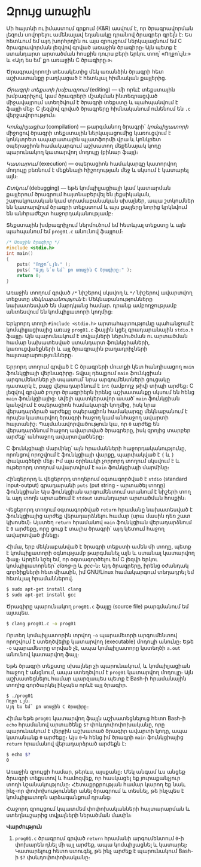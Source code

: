 # Զրույց առաջին

Մի հայտնի ու իմաստում գրքում (K&R) ասվում է, որ ծրագրավորման լեզուն սովորելու ամենալավ եղանակը դրանով ծրագրեր գրելն է։ Ես հետևում եմ այդ խորհրդին ու այս զրույցում ներկայացնում եմ C ծրագրավորման լեզվով գրված առաջին ծրագիրը։ Այն պետք է ստանդարտ արտածման հոսքին դուրս բերի երկու տող՝ «Ողջո՛ւյն։» և «Այդ ես եմ՝ քո առաջին C ծրագիրը։»։

Ծրագրավորողի տեսակետից մեկ առանձին ծրագրի հետ աշխատանքը բաղկացած է հետևյալ հիմնական քայլերից․

_Ծրագրի տեքստի խմբագրում_ (editing) ― մի որևէ տեքստային խմբագրիչով, կամ ծրագրերի մշակման ինտեգրացված միջավայրում ստեղծվում է ծրագրի տեքստը և պահպանվում է ֆայլի մեջ։ C լեզվով գրված ծրագրերը հիմնականում ունենում են `.c` վերջավորություն։

_Կոմպիլյացիա_ (compilation) ― թարգմանող ծրագրի՝ _կոմպիլյատորի_ միջոցով ծրագրի տեքստային ներկայացումից կառուցվում է կոնկտրետ ապարատային պլատֆորմի վրա և կոնկրետ օպերացիոն համակարգում աշխատող մեքենայակ կոդը պարունակող կատարվող մոդուլը (բինար ֆայլ)։

_Կատարում_ (execution) ― օպերացիոն համակարգը կատորվող մոդուլը բեռնում է մեքենայի հիշողության մեջ և սկսում է կատարել այն։

_Շտկում_ (debugging) ― եթե կոմպիլյացիայի կամ կատարման քայլերում ծրագրում հայտնաբերվել են լեքսիկական, շարակյուսական կամ տրամաբանական սխալներ,  ապա շտկումներ են կատարվում ծրագրի տեքստում և այս քայլերը նորից կրկնվում են անհրաժեշտ հաջորդականությամբ։

Տեքստային խմբագրիչում ներմուծում եմ հետևյալ տեքստը և այն պահպանում եմ `prog01.c` անունով ֆայլում։

```c
/* Առաջին ծրագիրը */
#include <stdio.h>
int main()
{
    puts( "Ողջո՜ւյն։" );
    puts( "Այդ ե՛ս եմ՝ քո առաջին C ծրագիրը։" );
    return 0;
}
```

Առաջին տողում գրված `/*` նիշերով սկսվող և `*/` նիշերով ավարտվող տեքստը _մեկնաբանություն_ է։ Մեկնաբանությունները նախատեսված են մարդկանց համար․ դրանք ամբողջությամբ անտեսվում են կոմպիլյատորի կողմից։

Երկրորդ տողի `#include <stdio.h>` արտահայտությունը պահանջում է կոմպիլյացիայից առաջ `prog01.c` ֆայլին կցել գրադարանային `stdio.h` ֆայլը։ Այն պարունակում է տվյալների ներմուծման ու արտածման համար նախատեսված ստանդարտ ֆունկցիաների, կառուցվածքների և այլ ծրագրային բաղադրիչների հայտարարությունները։

Երրորդ տողում գրված է C ծրագրերի մուտքի կետ հանդիսացող `main` ֆունկցիայի վերնագիրը։ Տվյալ դեպքում `main` ֆունկցիան արգումենտներ չի սպասում՝ նրա արգումենտների ցուցակը դատարկ է, բայց վերադարձնում է `int` (ամբողջ թիվ) տիպի արժեք։ C լեզվով գրված բոլոր ծրագրիերն իրենց աշխատանքը սկսում են հենց `main` ֆունկցիայից։ Ավելի պատկերավոր ասած՝ `main` ֆունկցիան կանչվում է օպերացիոն համակարգի կողմից, իսկ նրա վերադարձրած արժեքը օպերացիոն համակարգը մեկնաբանում է որպես կատարվող ծրագրի հաջող կամ անհաջող ավարտի հայտանիշ։ Պայմանավորվածություն կա, որ `0` արժեք են վերադարձնում հաջող ավարտված ծրագրերը, իսկ զրոյից տարբեր արժեք՝ անհաջող ավարտվածները։

C ֆունկցիայի մարմինը՝ այն հրամանների հաջորդականությունը, որոնցով որոշվում է ֆունկցիայի վարքը, պարփակված է `{` և `}` փակագծերի մեջ։ Իմ այս օրինակի չորրորդ տողում սկսվում է և ութերորդ տողում ավարտվում է `main` ֆունկցիայի մարմինը։

Հինգերորդ և վեցերորդ տողերում օգտագործված է `stdio` (standard input-output) գրադարանի `puts` (put string - արտածել տողը) ֆունկցիան։ Այս ֆունկցիան արգումենտում ստանում է նիշերի տող և այդ տողն արտածում է `stdout` ստանդարտ արտածման հոսքին։

Վեցերորդ տողում օգտագործված `return` հրամանը նախատեսված է ֆունկցիայից արժեք վերադարձնելու համար (սրա մասին դեռ շատ կխոսեմ)։ Այստեղ `return` հրամանով `main` ֆունկցիան վերադարձնում է `0` արժեքը, որը ցուց է տալիս ծրագրի՝ այդ կետում հաջող ավարտված լինելը։

Հիմա, երբ մեկնաբանված է ծրագրի տեքստի ամեն մի տողը, պետք է կոմպիլյատորի օգնությամբ թարգմանել այն և ստանալ կատարվող ֆայլ։ Արդեն նշել եմ, որ օգտագործելու եմ C լեզվի երկու կոմպիլյատորներ՝ *clang*-ը և *gcc*-ն։ Այդ ծրագրերը, իրենց օժանդակ գործիքների հետ միասին, իմ GNU/Linux համակարգում տեղադրել եմ հետևյալ հրամաններով.

```bash
$ sudo apt-get install clang
$ sudo apt-get install gcc
```

Ծրագիրը պարունակող `prog01.c` ֆայլը (source file) թարգմանում եմ այսպես.

```bash
$ clang prog01.c -o prog01
```

Որտեղ կոմպիլյատորին տրվող `-o` պարամետրի արգումենտով որոշվում է ստեղծվելիք կատարվող (executable) մոդուլի անունը։ Եթե `-o` պարամետրը տրված չէ, ապա կոմպիլյատորը կստեղծի `a.out` անունով կատարվող ֆայլ։

Եթե ծրագրի տեքստը սխալներ չի պարունակում, և կոմպիլյացիան հաջող է անցնում, ապա ստեղծվում է `prog01` կատարվող մոդուլը։ Այն աշխատեցնելու համար պարզապես պետք է Bash-ի հրամանային տողից գործարկել ինչպես որևէ այլ ծրագիր.

```bash
$ ./prog01
Ողջո՛ւյն։
Այդ ես եմ՝ քո առաջին C ծրագիրը։
```

Հիմա եթե `prog01` կատարվող ֆայլն աշխատեցնելուց հետո Bash-ի `echo` հրամանով արտածենք `$?` փոևդոփոփոխականը, որը պարունակում է վերջին աշխատած ծրագիր ավարտի կոդը, ապա կստանանք `0` արժեքը։ Այս `0`-ն հենց իմ ծրագրի `main` ֆունկցիայից `return` հրամանով վերադարձրած արժեքն է։

```bash
$ echo $?
0
```

Առաջին զրույցի համար, թերևս, այսքանը։ Մեկ անգամ ևս անցեք ծրագրի տեքստով և համոզվեք, որ հասկացել եք յուրաքանչյուր տողի նշանակությունը։ Հետաքրքրության համար կարող եք նաև ինչ-որ փոփոխություններ անել ծրագրում և տեսնել, թե ինչպես է կոմպիլյատորն արձագանքում դրանց։

Հաջորդ զրույցում կպատմեմ փոփոխականների հայտարարման և ստեղնաշարից տվյալների ներածման մասին։

**Վարժություն**

1. `prog01.c` ծրագրում գրված `return` հրամանի արգումենտում `0`-ի փոխարեն դնել մի այլ արժեք, ապա կոմպիլյացնել և կատարել։ Կատարելուց հետո ստուգել, թե ինչ արժեք է պարունակում Bash-ի `$?` փսևդոփոփոխականը։

